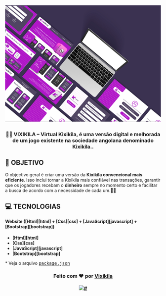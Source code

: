 <h1 align=center>
<img src="image/ui.png" />
</h1>

<div align="center">

</div>

<h3 align="center">

💜🤍 VIXIKILA – **Virtual Kixikila**, é uma versão digital e melhorada de um jogo existente na sociedade angolana denominado Kixikila..

</h3>


## **:rocket: OBJETIVO**

O objectivo geral é criar uma versão da **Kixikila convencional mais eficiente**. Isso inclui tornar a Kixikila mais confiável nas transações, garantir que os jogadores recebam o **dinheiro** sempre no momento certo e facilitar a busca de acordo com a necessidade de cada um.💜🤍 
<!-- 
  ...
  Local Reservado para o GIF do projeto rodando.
  ...
-->

## **:computer: TECNOLOGIAS**


#### **Website** ([Html][html] + [Css][css] + [JavaScript][javascript] + [Bootstrap][bootstrap])

  - **[Html][html]**
  - **[Css][css]**
  - **[JavaScript][javascript]**
  - **[Bootstrap][bootstrap]**


  \* Veja o arquivo <kbd>[package.json]()</kbd>

<h3 align="center">
Feito com ❤️ por <a href="#">Vixikila</a>
<br><br>
<a href="#">
  <img alt="#" src="">
</a>
</h3>
